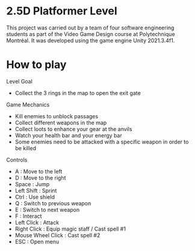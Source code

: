 # 2.5D Platformer Level

This project was carried out by a team of four software engineering students as part of the Video Game Design course at Polytechnique Montréal.
It was developed using the game engine Unity 2021.3.4f1.

# How to play

Level Goal
- Collect the 3 rings in the map to open the exit gate

Game Mechanics 
- Kill enemies to unblock passages
- Collect different weapons in the map
- Collect loots to enhance your gear at the anvils
- Watch your health bar and your energy bar
- Some enemies need to be attacked with a specific weapon in order to be killed

Controls
- A : Move to the left
- D : Move to the right
- Space : Jump
- Left Shift : Sprint
- Ctrl : Use shield
- Q : Switch to previous weapon
- E : Switch to next weapon
- F : Interact
- Left Click : Attack
- Right Click : Equip magic staff / Cast spell #1
- Mouse Wheel Click : Cast spell #2
- ESC : Open menu
